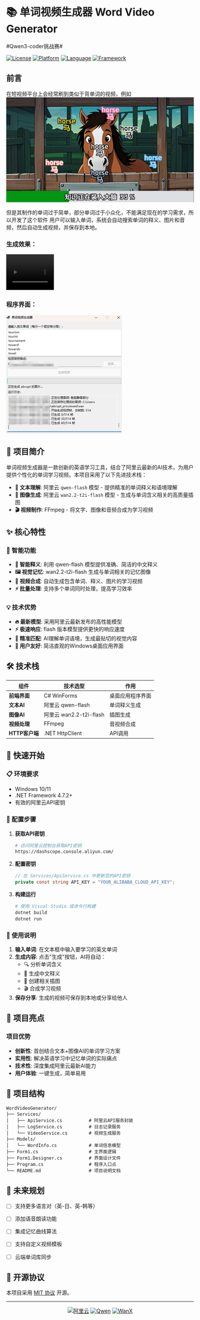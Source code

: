 # 📚 单词视频生成器 Word Video Generator

 #Qwen3-coder挑战赛#

[![License](https://img.shields.io/badge/license-MIT-blue.svg)](LICENSE)
[![Platform](https://img.shields.io/badge/platform-Windows-lightgrey.svg)]()
[![Language](https://img.shields.io/badge/language-C%23-purple.svg)]()
[![Framework](https://img.shields.io/badge/framework-.NET-blue.svg)]()
## 前言
在短视频平台上会经常刷到类似于背单词的视频，例如
 ![图片](video/image.png)
 
 但是其制作的单词过于简单，部分单词过于小众化，不能满足现在的学习需求，所以开发了这个软件
 用户可以输入单词，系统会自动搜索单词的释义、图片和音频，然后自动生成视频，并保存到本地。
### 生成效果：
<video src="video/视频1.mp4" width="128" height="96" controls autoplay></video> 
### 程序界面：
 ![图片](video/image1.png)
## 🌟 项目简介

单词视频生成器是一款创新的英语学习工具，结合了阿里云最新的AI技术，为用户提供个性化的单词学习视频。本项目采用了以下先进技术栈：

- **🧠 文本理解**: 阿里云 `qwen-flash` 模型 - 提供精准的单词释义和语境理解
- **🎨 图像生成**: 阿里云 `wan2.2-t2i-flash` 模型 - 生成与单词含义相关的高质量插图
- **🎬 视频制作**: FFmpeg - 将文字、图像和音频合成为学习视频

## ✨ 核心特性

### 🚀 智能功能
- **📝 智能释义**: 利用 qwen-flash 模型提供准确、简洁的中文释义
- **🖼️ 视觉记忆**: wan2.2-t2i-flash 生成与单词相关的记忆图像  
- **🎥 视频合成**: 自动生成包含单词、释义、图片的学习视频
- **⚡ 批量处理**: 支持多个单词同时处理，提高学习效率

### 💡 技术优势
- **🔥 最新模型**: 采用阿里云最新发布的高性能模型
- **⚡ 极速响应**: flash 版本模型提供更快的响应速度
- **🎯 精准匹配**: AI理解单词语境，生成最贴切的视觉内容
- **📱 用户友好**: 简洁直观的Windows桌面应用界面

## 🛠️ 技术栈

| 组件 | 技术选型 | 作用 |
|------|---------|------|
| **前端界面** | C# WinForms | 桌面应用程序界面 |
| **文本AI** | 阿里云 qwen-flash | 单词释义生成 |
| **图像AI** | 阿里云 wan2.2-t2i-flash | 插图生成 |
| **视频处理** | FFmpeg | 音视频合成 |
| **HTTP客户端** | .NET HttpClient | API调用 |

## 🚦 快速开始

### 📋 环境要求
- Windows 10/11
- .NET Framework 4.7.2+
- 有效的阿里云API密钥

### 🔧 配置步骤

1. **获取API密钥**
   ```bash
   # 访问阿里云控制台获取API密钥
   https://dashscope.console.aliyun.com/
   ```

2. **配置密钥**
   ```csharp
   // 在 Services/ApiService.cs 中更新您的API密钥
   private const string API_KEY = "YOUR_ALIBABA_CLOUD_API_KEY";
   ```

3. **构建运行**
   ```bash
   # 使用 Visual Studio 或命令行构建
   dotnet build
   dotnet run
   ```

### 📖 使用说明

1. **输入单词**: 在文本框中输入要学习的英文单词
2. **生成内容**: 点击"生成"按钮，AI将自动：
   - 🔍 分析单词含义
   - 📝 生成中文释义
   - 🎨 创建相关插图
   - 🎬 合成学习视频
3. **保存分享**: 生成的视频可保存到本地或分享给他人

## 🎯 项目亮点

### 项目优势
- **创新性**: 首创结合文本+图像AI的单词学习方案
- **实用性**: 解决英语学习中记忆单词的实际痛点  
- **技术性**: 深度集成阿里云最新AI能力
- **用户体验**: 一键生成，简单易用



## 📁 项目结构

```
WordVideoGenerator/
├── Services/
│   ├── ApiService.cs          # 阿里云API服务封装
│   ├── LogService.cs          # 日志记录服务  
│   └── VideoService.cs        # 视频生成服务
├── Models/
│   └── WordInfo.cs            # 单词信息模型
├── Form1.cs                   # 主界面逻辑
├── Form1.Designer.cs          # 界面设计文件
├── Program.cs                 # 程序入口点
└── README.md                  # 项目说明文档
```

## 🚀 未来规划

- [ ] 支持更多语言对（英-日、英-韩等）
- [ ] 添加语音朗读功能
- [ ] 集成记忆曲线算法
- [ ] 支持自定义视频模板
- [ ] 云端单词库同步




## 📄 开源协议

本项目采用 [MIT 协议](LICENSE) 开源。

---

<div align="center">

[![阿里云](https://img.shields.io/badge/Powered%20by-阿里云-orange.svg)](https://www.aliyun.com/)
[![Qwen](https://img.shields.io/badge/Model-qwen--flash-blue.svg)]()
[![WanX](https://img.shields.io/badge/Image-wan2.2--t2i--flash-green.svg)]()

</div>
